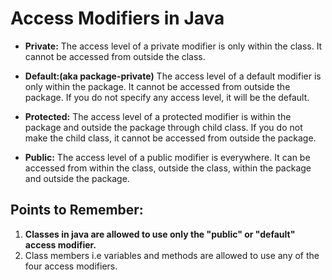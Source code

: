 # Access Modifiers in Java

- **Private:** The access level of a private modifier is only within the class. It cannot be accessed from outside the class.

- **Default:(aka package-private)** The access level of a default modifier is only within the package. It cannot be accessed from outside the package. If you do not specify any access level, it will be the default.

- **Protected:** The access level of a protected modifier is within the package and outside the package through child class. If you do not make the child class, it cannot be accessed from outside the package.

- **Public:** The access level of a public modifier is everywhere. It can be accessed from within the class, outside the class, within the package and outside the package.


## Points to Remember:
1. **Classes in java are allowed to use only the "public" or "default" access modifier.**
2. Class members i.e variables and methods are allowed to use any of the four access modifiers.

